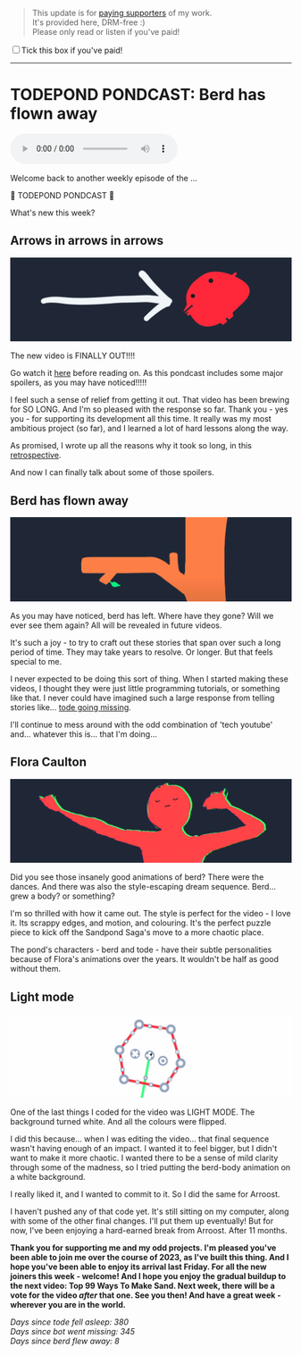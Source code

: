 > This update is for [paying supporters](https://patreon.com/TodePond) of my work.<br>
> It's provided here, DRM-free :)<br>
> Please only read or listen if you've paid!

<input id="paid-checkbox" type="checkbox"><label for="paid-checkbox">Tick this box if you've paid!</label>

<script>
  const key = 'pondcast/paid'
  const paid = localStorage.getItem(key)
  const checkbox = document.getElementById('paid-checkbox')
  if (paid) {
    checkbox.checked = true
  }
  checkbox.addEventListener('change', () => {
    if (checkbox.checked) {
      localStorage.setItem(key, 'true')
    } else {
      localStorage.removeItem(key)
    }
  })
</script>

<hr>

# TODEPOND PONDCAST: Berd has flown away

<audio controls>
  <source src="1.m4a" type="audio/x-m4a">
</audio>

Welcome back to another weekly episode of the ...

🐸 TODEPOND PONDCAST 🐸

What's new this week?

## Arrows in arrows in arrows

![arrows](1.png)

The new video is FINALLY OUT!!!!

Go watch it [here](https://www.youtube.com/watch?v=DNBKdU6XrLY) before reading on. As this pondcast includes some major spoilers, as you may have noticed!!!!!

I feel such a sense of relief from getting it out. That video has been brewing for SO LONG. And I'm so pleased with the response so far. Thank you - yes you - for supporting its development all this time. It really was my most ambitious project (so far), and I learned a lot of hard lessons along the way.

As promised, I wrote up all the reasons why it took so long, in this [retrospective](https://www.todepond.com/wikiblogarden/arroost/so-long/).

And now I can finally talk about some of those spoilers.

## Berd has flown away

![branch](2.png)

As you may have noticed, berd has left. Where have they gone? Will we ever see them again? All will be revealed in future videos.

It's such a joy - to try to craft out these stories that span over such a long period of time. They may take years to resolve. Or longer. But that feels special to me.

I never expected to be doing this sort of thing. When I started making these videos, I thought they were just little programming tutorials, or something like that. I never could have imagined such a large response from telling stories like... [tode going missing](https://www.patreon.com/posts/tode-is-missing-63932887).

I'll continue to mess around with the odd combination of 'tech youtube' and... whatever this is... that I'm doing...

## Flora Caulton

![berd](3.png)

Did you see those insanely good animations of berd? There were the dances. And there was also the style-escaping dream sequence. Berd... grew a body? or something?

I'm so thrilled with how it came out. The style is perfect for the video - I love it. Its scrappy edges, and motion, and colouring. It's the perfect puzzle piece to kick off the Sandpond Saga's move to a more chaotic place.

The pond's characters - berd and tode - have their subtle personalities because of Flora's animations over the years. It wouldn't be half as good without them.

## Light mode

![light mode](4.png)

One of the last things I coded for the video was LIGHT MODE. The background turned white. And all the colours were flipped.

I did this because... when I was editing the video... that final sequence wasn't having enough of an impact. I wanted it to feel bigger, but I didn't want to make it more chaotic. I wanted there to be a sense of mild clarity through some of the madness, so I tried putting the berd-body animation on a white background.

I really liked it, and I wanted to commit to it. So I did the same for Arroost.

I haven't pushed any of that code yet. It's still sitting on my computer, along with some of the other final changes. I'll put them up eventually! But for now, I've been enjoying a hard-earned break from Arroost. After 11 months.

**Thank you for supporting me and my odd projects. I'm pleased you've been able to join me over the course of 2023, as I've built this thing. And I hope you've been able to enjoy its arrival last Friday. For all the new joiners this week - welcome! And I hope you enjoy the gradual buildup to the next video: Top 99 Ways To Make Sand. Next week, there will be a vote for the video _after_ that one. See you then! And have a great week - wherever you are in the world.**

_Days since tode fell asleep: 380_<br>
_Days since bot went missing: 345_<br>
_Days since berd flew away: 8_
